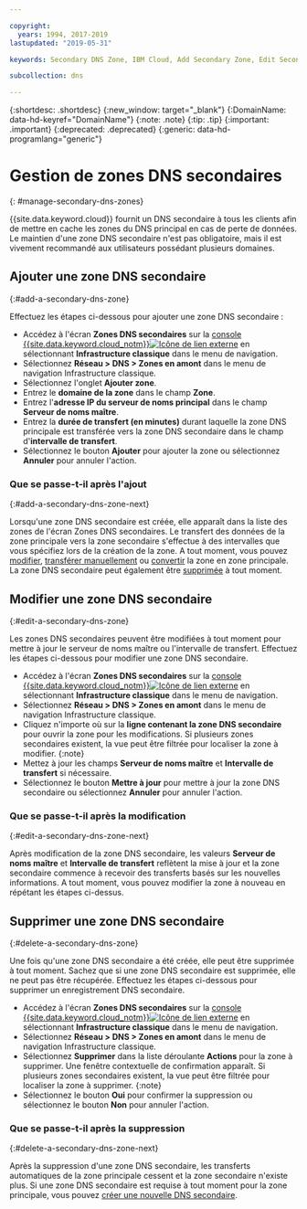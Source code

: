 ```yaml
---

copyright:
  years: 1994, 2017-2019
lastupdated: "2019-05-31"

keywords: Secondary DNS Zone, IBM Cloud, Add Secondary Zone, Edit Secondary Zone, Delete Secondary Zone, primary DNS Zones

subcollection: dns

---
```



{:shortdesc: .shortdesc}
{:new_window: target="_blank"}
{:DomainName: data-hd-keyref="DomainName"}
{:note: .note}
{:tip: .tip}
{:important: .important}
{:deprecated: .deprecated}
{:generic: data-hd-programlang="generic"}


# Gestion de zones DNS secondaires
{: #manage-secondary-dns-zones}

{{site.data.keyword.cloud}} fournit un DNS secondaire à tous les clients afin de mettre en cache les zones du DNS principal en cas de perte de données. Le maintien d'une zone DNS secondaire n'est pas obligatoire, mais il est vivement recommandé aux utilisateurs possédant plusieurs domaines. 


## Ajouter une zone DNS secondaire
{:#add-a-secondary-dns-zone}

Effectuez les étapes ci-dessous pour ajouter une zone DNS secondaire :

* Accédez à l'écran **Zones DNS secondaires** sur la [console {{site.data.keyword.cloud_notm}}![Icône de lien externe](../../icons/launch-glyph.svg "Icône de lien externe")](https://{DomainName}/) en sélectionnant **Infrastructure classique** dans le menu de navigation. 
* Sélectionnez **Réseau > DNS > Zones en amont** dans le menu de navigation Infrastructure classique.
* Sélectionnez l'onglet **Ajouter zone**.
* Entrez le **domaine de la zone** dans le champ **Zone**.
* Entrez l'**adresse IP du serveur de noms principal** dans le champ **Serveur de noms maître**.
* Entrez la **durée de transfert (en minutes)** durant laquelle la zone DNS principale est transférée vers la zone DNS secondaire dans le champ d'**intervalle de transfert**.
* Sélectionnez le bouton **Ajouter** pour ajouter la zone ou sélectionnez **Annuler** pour annuler l'action.

### Que se passe-t-il après l'ajout
{:#add-a-secondary-dns-zone-next}

Lorsqu'une zone DNS secondaire est créée, elle apparaît dans la liste des zones de l'écran Zones DNS secondaires. Le transfert des données de la zone principale vers la zone secondaire s'effectue à des intervalles que vous spécifiez lors de la création de la zone. A tout moment, vous pouvez [modifier](#edit-a-secondary-dns-zone), [transférer manuellement](/docs/infrastructure/dns?topic=dns-make-a-manual-zone-transfer-for-a-secondary-dns-zone) ou [convertir](/docs/infrastructure/dns?topic=dns-convert-a-secondary-dns-zone-to-a-primary-zone) la zone en zone principale. La zone DNS secondaire peut également être [supprimée](#delete-a-secondary-dns-zone) à tout moment.

## Modifier une zone DNS secondaire
{:#edit-a-secondary-dns-zone}

Les zones DNS secondaires peuvent être modifiées à tout moment pour mettre à jour le serveur de noms maître ou l'intervalle de transfert. Effectuez les étapes ci-dessous pour modifier une zone DNS secondaire.

* Accédez à l'écran **Zones DNS secondaires** sur la [console {{site.data.keyword.cloud_notm}}![Icône de lien externe](../../icons/launch-glyph.svg "Icône de lien externe")](https://{DomainName}/) en sélectionnant **Infrastructure classique** dans le menu de navigation. 
* Sélectionnez **Réseau > DNS > Zones en amont** dans le menu de navigation Infrastructure classique.
* Cliquez n'importe où sur la **ligne contenant la zone DNS secondaire** pour ouvrir la zone pour les modifications.
  Si plusieurs zones secondaires existent, la vue peut être filtrée pour localiser la zone à modifier.
  {:note}  
* Mettez à jour les champs **Serveur de noms maître** et **Intervalle de transfert** si nécessaire.
* Sélectionnez le bouton **Mettre à jour** pour mettre à jour la zone DNS secondaire ou sélectionnez **Annuler** pour annuler l'action.

### Que se passe-t-il après la modification
{:#edit-a-secondary-dns-zone-next}

Après modification de la zone DNS secondaire, les valeurs **Serveur de noms maître** et **Intervalle de transfert** reflètent la mise à jour et la zone secondaire commence à recevoir des transferts basés sur les nouvelles informations. A tout moment, vous pouvez modifier la zone à nouveau en répétant les étapes ci-dessus.

## Supprimer une zone DNS secondaire
{:#delete-a-secondary-dns-zone}

Une fois qu'une zone DNS secondaire a été créée, elle peut être supprimée à tout moment. Sachez que si une zone DNS secondaire est supprimée, elle ne peut pas être récupérée. Effectuez les étapes ci-dessous pour supprimer un enregistrement DNS secondaire.

 * Accédez à l'écran **Zones DNS secondaires** sur la [console {{site.data.keyword.cloud_notm}}![Icône de lien externe](../../icons/launch-glyph.svg "Icône de lien externe")](https://{DomainName}/) en sélectionnant **Infrastructure classique** dans le menu de navigation. 
* Sélectionnez **Réseau > DNS > Zones en amont** dans le menu de navigation Infrastructure classique.
* Sélectionnez **Supprimer** dans la liste déroulante **Actions** pour la zone à supprimer. Une fenêtre contextuelle de confirmation apparaît.
  Si plusieurs zones secondaires existent, la vue peut être filtrée pour localiser la zone à supprimer.
  {:note}
* Sélectionnez le bouton **Oui** pour confirmer la suppression ou sélectionnez le bouton **Non** pour annuler l'action.

### Que se passe-t-il après la suppression
{:#delete-a-secondary-dns-zone-next}

Après la suppression d'une zone DNS secondaire, les transferts automatiques de la zone principale cessent et la zone secondaire n'existe plus. Si une zone DNS secondaire est requise à tout moment pour la zone principale, vous pouvez [créer une nouvelle DNS secondaire](#add-a-secondary-dns-zone).
